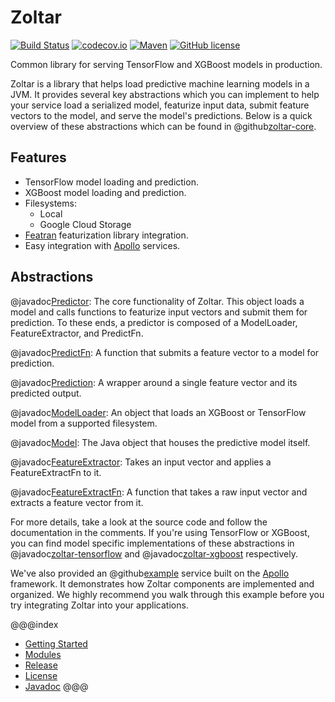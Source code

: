 # Zoltar

[![Build Status](https://travis-ci.org/spotify/zoltar.svg?branch=master)](https://travis-ci.org/spotify/zoltar)
[![codecov.io](https://codecov.io/github/spotify/zoltar/coverage.svg?branch=master)](https://codecov.io/github/spotify/zoltar?branch=master)
[![Maven](https://img.shields.io/maven-central/v/com.spotify/zoltar-core.svg)](https://search.maven.org/#search%7Cga%7C1%7Ccom.spotify.zoltar)
[![GitHub license](https://img.shields.io/github/license/spotify/zoltar.svg)](./LICENSE)

Common library for serving TensorFlow and XGBoost models in production.

Zoltar is a library that helps load predictive machine learning models in a JVM. It provides several key abstractions which you can implement to help your service load a serialized model, featurize input data, submit feature vectors to the model, and serve the model's predictions. Below is a quick overview of these abstractions which can be found in @github[zoltar-core](../../../zoltar-core/src/main/java/com/spotify/zoltar).

## Features

* TensorFlow model loading and prediction.
* XGBoost model loading and prediction.
* Filesystems:
    * Local
    * Google Cloud Storage
* [Featran](https://github.com/spotify/featran) featurization library integration.
* Easy integration with [Apollo](https://github.com/spotify/apollo) services.

## Abstractions

@javadoc[Predictor](com.spotify.zoltar.Predictor):
The core functionality of Zoltar. This object loads a model and calls functions to featurize input vectors and submit them for prediction. To these ends, a predictor is composed of a ModelLoader, FeatureExtractor, and PredictFn.

@javadoc[PredictFn](com.spotify.zoltar.PredictFns):
A function that submits a feature vector to a model for prediction.

@javadoc[Prediction](com.spotify.zoltar.Prediction):
A wrapper around a single feature vector and its predicted output.

@javadoc[ModelLoader](com.spotify.zoltar.ModelLoader):
An object that loads an XGBoost or TensorFlow model from a supported filesystem. 

@javadoc[Model](com.spotify.zoltar.Model):
The Java object that houses the predictive model itself.

@javadoc[FeatureExtractor](com.spotify.zoltar.FeatureExtractor):
Takes an input vector and applies a FeatureExtractFn to it.

@javadoc[FeatureExtractFn](com.spotify.zoltar.FeatureExtractFns):
A function that takes a raw input vector and extracts a feature vector from it.

For more details, take a look at the source code and follow the documentation in the comments. If you're using TensorFlow or XGBoost, you can find model specific implementations of these abstractions in @javadoc[zoltar-tensorflow](com.spotify.zoltar.tf.package-summary) and @javadoc[zoltar-xgboost](com.spotify.zoltar.xgboost.package-summary) respectively.

We've also provided an @github[example](../../../examples/apollo-service-example/src/main/java/com/spotify/zoltar/examples/apollo) service built on the [Apollo](https://github.com/spotify/apollo) framework. It demonstrates how Zoltar components are implemented and organized. We highly recommend you walk through this example before you try integrating Zoltar into your applications.

@@@index
* [Getting Started](getting-started.md)
* [Modules](modules/index.md)
* [Release](release.md)
* [License](license.md)
* [Javadoc](javadoc.md)
@@@
